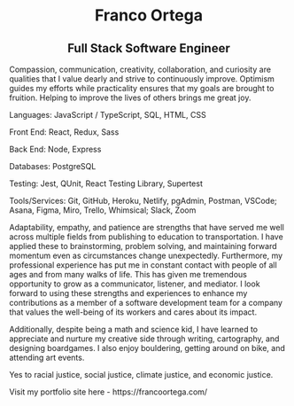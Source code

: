 <div>
    <h1 align="center">Franco Ortega</h1>
    <h2 align="center">Full Stack Software Engineer</h2>
</div>
  
<p>
Compassion, communication, creativity, collaboration, and curiosity are qualities that I value dearly and strive to continuously improve. Optimism guides my efforts while practicality ensures that my goals are brought to fruition. Helping to improve the lives of others brings me great joy.
</p>

<div>
    <p>Languages: JavaScript / TypeScript, SQL, HTML, CSS</p>
    <p>Front End: React, Redux, Sass</p>
    <p>Back End: Node, Express</p>
    <p>Databases: PostgreSQL</p>
    <p>Testing: Jest, QUnit, React Testing Library, Supertest</p>
    <p>Tools/Services:</u> Git, GitHub, Heroku, Netlify, pgAdmin, Postman, VSCode; Asana, Figma, Miro, Trello, Whimsical; Slack, Zoom</p>
</div>

<p>
    Adaptability, empathy, and patience are strengths that have served me well across multiple fields from publishing to education to transportation. I have applied these to brainstorming, problem solving, and maintaining forward momentum even as circumstances change unexpectedly. Furthermore, my professional experience has put me in constant contact with people of all ages and from many walks of life. This has given me tremendous opportunity to grow as a communicator, listener, and mediator. I look forward to using these strengths and experiences to enhance my contributions as a member of a software development team for a company that values the well-being of its workers and cares about its impact.
</p>
<p>
Additionally, despite being a math and science kid, I have learned to appreciate and nurture my creative side through writing, cartography, and designing boardgames. I also enjoy bouldering, getting around on bike, and attending art events.
</p>
<p>
Yes to racial justice, social justice, climate justice, and economic justice.
</p>
<p>
    Visit my portfolio site here - https://francoortega.com/
</p>

<!--
**franco-ortega/franco-ortega** is a ✨ _special_ ✨ repository because its `README.md` (this file) appears on your GitHub profile.

Here are some ideas to get you started:

- 🔭 I’m currently working on ...
- 🌱 I’m currently learning ...
- 👯 I’m looking to collaborate on ...
- 🤔 I’m looking for help with ...
- 💬 Ask me about ...
- 📫 How to reach me: ...
- 😄 Pronouns: ...
- ⚡ Fun fact: ...
-->

